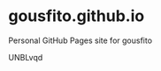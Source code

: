 # gousfito.github.io
Personal GitHub Pages site for gousfito







































UNBLvqd
